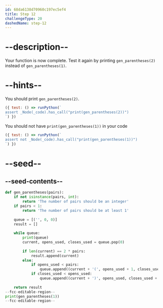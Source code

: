 ```yaml
---
id: 68da6138d70960c197ec5ef4
title: Step 12
challengeType: 20
dashedName: step-12
---
```


# --description--

Your function is now complete. Test it again by printing `gen_parentheses(2)` instead of `gen_parentheses(1)`.

# --hints--

You should print `gen_parentheses(2)`.

```js
({ test: () => runPython(`
assert _Node(_code).has_call("print(gen_parentheses(2))")
`) })
```

You should not have `print(gen_parentheses(1))` in your code

```js
({ test: () => runPython(`
assert not _Node(_code).has_call("print(gen_parentheses(1))")
`) })
```

# --seed--

## --seed-contents--

```py
def gen_parentheses(pairs):
    if not isinstance(pairs, int):
        return 'The number of pairs should be an integer'
    if pairs < 1:
        return 'The number of pairs should be at least 1'
    
    queue = [('', 0, 0)]
    result = []
    
    while queue:
        print(queue)
        current, opens_used, closes_used = queue.pop(0)
        
        if len(current) == 2 * pairs:
            result.append(current)
        else:
            if opens_used < pairs:
                queue.append((current + '(', opens_used + 1, closes_used))
            if closes_used < opens_used:
                queue.append((current + ')', opens_used, closes_used + 1))
    
    return result
--fcc-editable-region--
print(gen_parentheses(1))
--fcc-editable-region--
```
